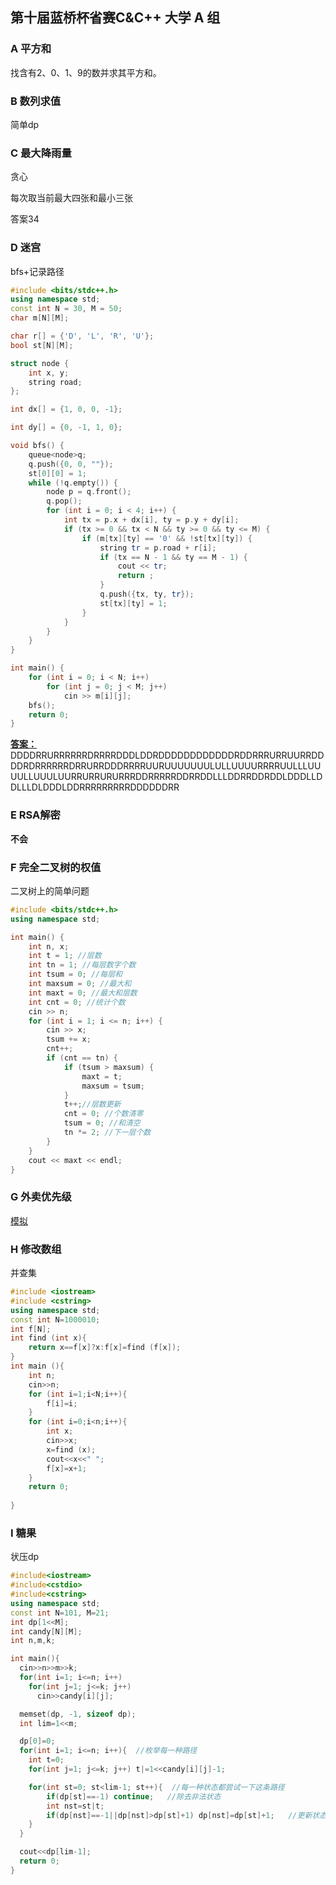## 第十届蓝桥杯省赛C&C++ 大学 A 组

### A 平方和

找含有2、0、1、9的数并求其平方和。

### B 数列求值

简单dp

### C 最大降雨量

贪心

每次取当前最大四张和最小三张

答案34

### D 迷宫

bfs+记录路径

```c++
#include <bits/stdc++.h>
using namespace std;
const int N = 30, M = 50;
char m[N][M];

char r[] = {'D', 'L', 'R', 'U'};
bool st[N][M];

struct node {
	int x, y;
	string road;
};

int dx[] = {1, 0, 0, -1};

int dy[] = {0, -1, 1, 0};

void bfs() {
	queue<node>q;
	q.push({0, 0, ""});
	st[0][0] = 1;
	while (!q.empty()) {
		node p = q.front();
		q.pop();
		for (int i = 0; i < 4; i++) {
			int tx = p.x + dx[i], ty = p.y + dy[i];
			if (tx >= 0 && tx < N && ty >= 0 && ty <= M) {
				if (m[tx][ty] == '0' && !st[tx][ty]) {
					string tr = p.road + r[i];
					if (tx == N - 1 && ty == M - 1) {
						cout << tr;
						return ;
					}
					q.push({tx, ty, tr});
					st[tx][ty] = 1;
				}
			}
		}
	}
}

int main() {
	for (int i = 0; i < N; i++)
		for (int j = 0; j < M; j++)
			cin >> m[i][j];
	bfs();
	return 0;
}
```

<u>**答案：**</u>DDDDRRURRRRRRDRRRRDDDLDDRDDDDDDDDDDDDRDDRRRURRUURRDDDDRDRRRRRRDRRURRDDDRRRRUURUUUUUUULULLUUUURRRRUULLLUUUULLUUULUURRURRURURRRDDRRRRRDDRRDDLLLDDRRDDRDDLDDDLLDDLLLDLDDDLDDRRRRRRRRRDDDDDDRR

### E RSA解密

**不会**

### F 完全二叉树的权值

二叉树上的简单问题

```c++
#include <bits/stdc++.h>
using namespace std;

int main() {
	int n, x;
	int t = 1; //层数
	int tn = 1; //每层数字个数
	int tsum = 0; //每层和
	int maxsum = 0; //最大和
	int maxt = 0; //最大和层数
	int cnt = 0; //统计个数
	cin >> n;
	for (int i = 1; i <= n; i++) {
		cin >> x;
		tsum += x;
		cnt++;
		if (cnt == tn) {
			if (tsum > maxsum) {
				maxt = t;
				maxsum = tsum;
			}
			t++;//层数更新
			cnt = 0; //个数清零
			tsum = 0; //和清空
			tn *= 2; //下一层个数
		}
	}
	cout << maxt << endl;
}
```



### G 外卖优先级

<u>模拟</u>

### H 修改数组

并查集

```c++
#include <iostream>
#include <cstring>
using namespace std;
const int N=1000010;
int f[N];
int find (int x){
    return x==f[x]?x:f[x]=find (f[x]);
}
int main (){
    int n;
    cin>>n;
    for (int i=1;i<N;i++){
        f[i]=i;
    }
    for (int i=0;i<n;i++){
        int x;
        cin>>x;
        x=find (x);
        cout<<x<<" ";
        f[x]=x+1;
    }
    return 0;
    
}
```



### I 糖果

状压dp

```c++
#include<iostream>
#include<cstdio>
#include<cstring>
using namespace std;
const int N=101, M=21;
int dp[1<<M];
int candy[N][M];
int n,m,k;

int main(){
  cin>>n>>m>>k;
  for(int i=1; i<=n; i++)
    for(int j=1; j<=k; j++)
      cin>>candy[i][j];

  memset(dp, -1, sizeof dp);
  int lim=1<<m;

  dp[0]=0;
  for(int i=1; i<=n; i++){  //枚举每一种路径
    int t=0;
    for(int j=1; j<=k; j++) t|=1<<candy[i][j]-1;

    for(int st=0; st<lim-1; st++){  //每一种状态都尝试一下这条路径
        if(dp[st]==-1) continue;   //除去非法状态
        int nst=st|t;
        if(dp[nst]==-1||dp[nst]>dp[st]+1) dp[nst]=dp[st]+1;   //更新状态
    }
  }

  cout<<dp[lim-1];
  return 0;
}
```

